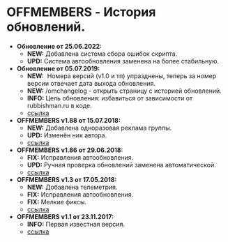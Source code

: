 # OFFMEMBERS - История обновлений.
* **Обновление от 25.06.2022:**
  * **NEW:** Добавлена система сбора ошибок скрипта.
  * **UPD:** Система автообновления заменена на более стабильную.
* **Обновление от 05.07.2019:**
  * **NEW:**  Номера версий (v1.0 и тп) упразднены, теперь за номер версии отвечает дата выхода обновления. 
  * **NEW:** /omchangelog - открыть страницу с историей обновлений.  
  * **INFO:** Цель обновления: избавиться от зависимости от rubbishman.ru в коде. 
  * [ссылка](https://raw.githubusercontent.com/qrlk/offmembers/64552c2b52e52242e5f1d0f020c0d93af726ac81/!offmembers.lua)
* **OFFMEMBERS v1.88 от 15.07.2018:**
  * **NEW:** Добавлена одноразовая реклама группы. 
  * **UPD:** Изменён ник автора. 
  * [ссылка](https://raw.githubusercontent.com/qrlk/offmembers/94eebe45812600bcc2b634cdd6597a72b7122fc9/!offmembers.lua)
* **OFFMEMBERS v1.86 от 29.06.2018:**
  * **FIX:** Исправления автообновления.
  * **UPD:** Ручная проверка обновлений заменена автоматической. 
  * [ссылка](https://raw.githubusercontent.com/qrlk/offmembers/c41f03b1697e4e665afad8e9e26e232446141c42/!offmembers.lua)
* **OFFMEMBERS v1.3 от 17.05.2018:**
  * **NEW:** Добавлена телеметрия.
  * **FIX:** Исправления автообновления.
  * **FIX:** Мелкие фиксы. 
  * [ссылка](https://raw.githubusercontent.com/qrlk/offmembers/11c62234cf6a4b772ee735c94e8c838dfcef924b/!adblock.lua)
* **OFFMEMBERS v1.1 от 23.11.2017:**
  * **INFO:** Первая известная версия. 
  * [ссылка](https://raw.githubusercontent.com/qrlk/offmembers/fb60179017f49cfa53d7887df6d39184fe57900e/!offmembers.lua)

